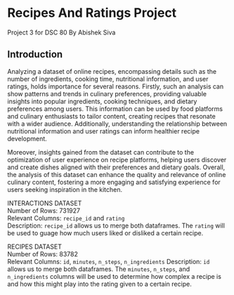 # Recipes And Ratings Project
Project 3 for DSC 80
By Abishek Siva
## Introduction

Analyzing a dataset of online recipes, encompassing details such as the number of ingredients, cooking time, nutritional information, and user ratings, holds importance for several reasons. Firstly, such an analysis can show patterns and trends in culinary preferences, providing valuable insights into popular ingredients, cooking techniques, and dietary preferences among users. This information can be used by food platforms and culinary enthusiasts to tailor content, creating recipes that resonate with a wider audience. Additionally, understanding the relationship between nutritional information and user ratings can inform healthier recipe development. 

Moreover, insights gained from the dataset can contribute to the optimization of user experience on recipe platforms, helping users discover and create dishes aligned with their preferences and dietary goals. Overall, the analysis of this dataset can enhance the quality and relevance of online culinary content, fostering a more engaging and satisfying experience for users seeking inspiration in the kitchen.

INTERACTIONS DATASET <br>
Number of Rows: 731927 <br>
Relevant Columns: `recipe_id` and `rating` <br>
Description: `recipe_id` allows us to merge both dataframes. The `rating` will be used to guage how much users liked or disliked a certain recipe.

RECIPES DATASET<br>
Number of Rows: 83782<br>
Relevant Columns: `id`, `minutes`, `n_steps`, `n_ingredients`
Description: `id` allows us to merge both dataframes. The `minutes`, `n_steps`, and `n_ingredients` columns will be used to determine how complex a recipe is and how this might play into the rating given to a certain recipe.






